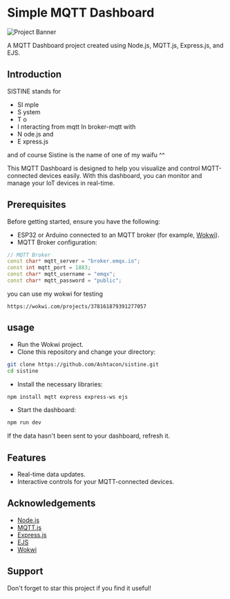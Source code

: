 # Simple MQTT Dashboard

![Project Banner](https://res.cloudinary.com/practicaldev/image/fetch/s--nLHy8W7u--/c_imagga_scale,f_auto,fl_progressive,h_420,q_auto,w_1000/https://dev-to-uploads.s3.amazonaws.com/uploads/articles/v6ahv1rptg4t1zhbn2of.png)

A MQTT Dashboard project created using Node.js, MQTT.js, Express.js, and EJS.

## Introduction
SISTINE stands for 

- SI mple
- S ystem
- T o
- I nteracting from mqtt In broker-mqtt with
- N ode.js and
- E xpress.js

and of course Sistine is the name of one of my waifu ^^

This MQTT Dashboard is designed to help you visualize and control MQTT-connected devices easily. With this dashboard, you can monitor and manage your IoT devices in real-time.

## Prerequisites

Before getting started, ensure you have the following:

- ESP32 or Arduino connected to an MQTT broker (for example, [Wokwi](https://wokwi.com/projects/378161879391277057)).
- MQTT Broker configuration:

```cpp
// MQTT Broker
const char* mqtt_server = "broker.emqx.io";
const int mqtt_port = 1883;
const char* mqtt_username = "emqx";
const char* mqtt_password = "public";
```

you can use my wokwi for testing

```
https://wokwi.com/projects/378161879391277057
```


## usage

- Run the Wokwi project.
- Clone this repository and change your directory:

```bash
git clone https://github.com/Ashtacon/sistine.git
cd sistine
```

- Install the necessary libraries:

```bash
npm install mqtt express express-ws ejs
```

- Start the dashboard:
```bash
npm run dev
```

If the data hasn't been sent to your dashboard, refresh it.
## Features

- Real-time data updates.
- Interactive controls for your MQTT-connected devices.
## Acknowledgements

 - [Node.js](https://nodejs.org/id)
 - [MQTT.js](https://github.com/mqttjs)
 - [Express.js](https://expressjs.com/)
 - [EJS](https://ejs.co/)
 - [Wokwi](https://wokwi.com)


## Support

Don't forget to star this project if you find it useful!

